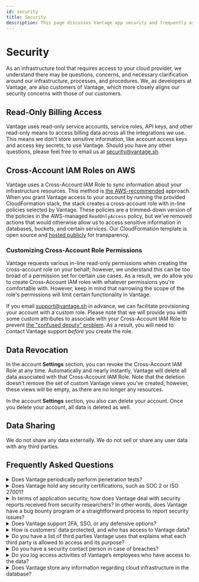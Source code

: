 ```yaml
---
id: security
title: Security 
description: This page discusses Vantage app security and frequently asked security questions.
---
```


# Security

As an infrastructure tool that requires access to your cloud provider, we understand there may be questions, concerns, and necessary clarification around our infrastructure, processes, and procedures. We, as developers at Vantage, are also customers of Vantage, which more closely aligns our security concerns with those of our customers.

## Read-Only Billing Access

Vantage uses read-only service accounts, service roles, API keys, and other read-only means to access billing data across all the integrations we use. This means we don't store sensitive information, like account access keys and access key secrets, to use Vantage. Should you have any other questions, please feel free to email us at [security@vantage.sh](mailto:security@vantage.sh).

## Cross-Account IAM Roles on AWS

Vantage uses a Cross-Account IAM Role to sync information about your infrastructure resources. This method is [the AWS-recommended](https://aws.amazon.com/blogs/apn/securely-accessing-customer-aws-accounts-with-cross-account-iam-roles/) approach. When you grant Vantage access to your account by running the provided CloudFormation stack, the stack creates a cross-account role with in-line policies selected by Vantage. These policies are a trimmed-down version of the policies in the AWS-managed `ReadOnlyAccess` policy, but we've removed actions that would otherwise allow us to access sensitive information in databases, buckets, and certain services. Our CloudFormation template is open source and [hosted publicly](https://vantage-public.s3.amazonaws.com/vantage-integration-latest.json) for transparency.

### Customizing Cross-Account Role Permissions

Vantage requests various in-line read-only permissions when creating the cross-account role on your behalf; however, we understand this can be too broad of a permission set for certain use cases. As a result, we do allow you to create Cross-Account IAM roles with whatever permissions you're comfortable with. However, keep in mind that narrowing the scope of the role's permissions will limit certain functionality in Vantage.

If you email [support@vantage.sh](mailto:support@vantage.sh) in advance, we can facilitate provisioning your account with a custom role. Please note that we will provide you with some custom attributes to associate with your Cross-Account IAM Role to prevent [the "confused deputy" problem](https://docs.aws.amazon.com/IAM/latest/UserGuide/confused-deputy.html). As a result, you will need to contact Vantage support _before_ you create the role.

## Data Revocation

In the account **Settings** section, you can revoke the Cross-Account IAM Role at any time. Automatically and nearly instantly, Vantage will delete all data associated with that Cross-Account IAM Role. Note that the deletion doesn't remove the set of custom Vantage views you've created; however, these views will be empty, as there are no longer any resources.

In the account **Settings** section, you also can delete your account. Once you delete your account, all data is deleted as well.

## Data Sharing

We do not share any data externally. We do not sell or share any user data with any third parties.

## Frequently Asked Questions

<details><summary>Does Vantage periodically perform penetration tests?</summary>

Yes. Vantage has outsourced penetration tests to a third party that regularly performs these tests.

</details>

<details><summary>Does Vantage hold any security certifications, such as SOC 2 or ISO 27001?</summary>

Yes. Vantage is SOC 2 Type 2 certified. To request a copy of our report, visit the [Vantage Security Page](https://vantage.sh/security). We believe that we already roughly adhere to the standards outlined in ISO 27001.

</details>

<details><summary>In terms of application security, how does Vantage deal with security reports received from security researchers? In other words, does Vantage have a bug bounty program or a straightforward process to report security issues?</summary>

Vantage receives reports via [security@vantage.sh](mailto:security@vantage.sh). We review every single report that we receive. We do not have a formal bug bounty program, but we do have a process as well as a set of policies and standards we follow to process security requests.

</details>

<details><summary>Does Vantage support 2FA, SSO, or any defensive options?</summary>

Yes. We support [SAML SSO](/sso), and 2FA is on the roadmap.

</details>

<details><summary>How is customers’ data protected, and who has access to Vantage data?</summary>

All data is encrypted in transit and at rest. Only a subset of senior employees has access to data on the Vantage side. We regularly review and revise the list of individuals on the Vantage team with access to customer data.

</details>

<details><summary>Do you have a list of third parties Vantage uses that explains what each third party is allowed to access and its purpose?</summary>

We use a subset of third parties, largely for analytics, support, and payment processing. There is no PII sent to third parties, and no cost data is shared with third parties. See the [Vantage website](https://www.vantage.sh/security) for a list of these third parties.

</details>

<details><summary>Do you have a security contact person in case of breaches?</summary>

A team responds to messages at [security@vantage.sh](mailto:security@vantage.sh). Upon request, a security employee can be temporarily assigned to your account as well.

</details>

<details><summary>Do you log access activities of Vantage’s employees who have access to the data?</summary>

Yes.

</details>

<details><summary>Does Vantage store any information regarding cloud infrastructure in the database?</summary>

Yes. We store basic metadata on cloud infrastructure to be able to show corresponding costs for associated resources. We cannot access any of the underlying resources.

</details>
